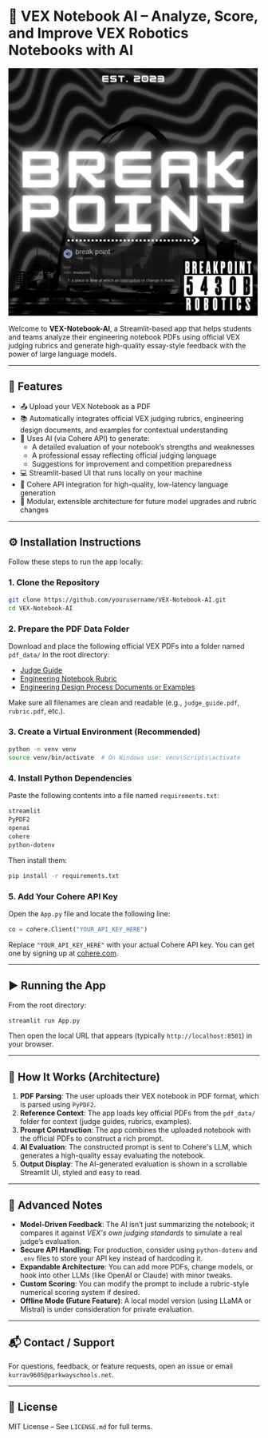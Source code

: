 # 🧠 VEX Notebook AI – Analyze, Score, and Improve VEX Robotics Notebooks with AI

<img src="Icon.png" alt="VEX Notebook AI Icon" width="500"/>

Welcome to **VEX-Notebook-AI**, a Streamlit-based app that helps students and teams analyze their engineering notebook PDFs using official VEX judging rubrics and generate high-quality essay-style feedback with the power of large language models.

---

## 🚀 Features

- 📤 Upload your VEX Notebook as a PDF
- 📚 Automatically integrates official VEX judging rubrics, engineering design documents, and examples for contextual understanding
- 🧠 Uses AI (via Cohere API) to generate:
  - A detailed evaluation of your notebook’s strengths and weaknesses
  - A professional essay reflecting official judging language
  - Suggestions for improvement and competition preparedness
- 💻 Streamlit-based UI that runs locally on your machine
- 🔐 Cohere API integration for high-quality, low-latency language generation
- 📁 Modular, extensible architecture for future model upgrades and rubric changes

---

## ⚙️ Installation Instructions

Follow these steps to run the app locally:

### 1. Clone the Repository

```bash
git clone https://github.com/yourusername/VEX-Notebook-AI.git
cd VEX-Notebook-AI
```

### 2. Prepare the PDF Data Folder

Download and place the following official VEX PDFs into a folder named `pdf_data/` in the root directory:

- [Judge Guide](https://www.roboticseducation.org/documents/2024/05/judge-guide-2023-24.pdf/)
- [Engineering Notebook Rubric](https://www.roboticseducation.org/documents/2024/05/vrc-judging-rubrics-2023-24.pdf/)
- [Engineering Design Process Documents or Examples](https://example.com/your-pdfs)

Make sure all filenames are clean and readable (e.g., `judge_guide.pdf`, `rubric.pdf`, etc.).

### 3. Create a Virtual Environment (Recommended)

```bash
python -m venv venv
source venv/bin/activate  # On Windows use: venv\Scripts\activate
```

### 4. Install Python Dependencies

Paste the following contents into a file named `requirements.txt`:

```txt
streamlit
PyPDF2
openai
cohere
python-dotenv
```

Then install them:

```bash
pip install -r requirements.txt
```

### 5. Add Your Cohere API Key

Open the `App.py` file and locate the following line:

```python
co = cohere.Client("YOUR_API_KEY_HERE")
```

Replace `"YOUR_API_KEY_HERE"` with your actual Cohere API key. You can get one by signing up at [cohere.com](https://cohere.com).

---

## ▶️ Running the App

From the root directory:

```bash
streamlit run App.py
```

Then open the local URL that appears (typically `http://localhost:8501`) in your browser.

---

## 🧬 How It Works (Architecture)

1. **PDF Parsing**: The user uploads their VEX notebook in PDF format, which is parsed using `PyPDF2`.
2. **Reference Context**: The app loads key official PDFs from the `pdf_data/` folder for context (judge guides, rubrics, examples).
3. **Prompt Construction**: The app combines the uploaded notebook with the official PDFs to construct a rich prompt.
4. **AI Evaluation**: The constructed prompt is sent to Cohere's LLM, which generates a high-quality essay evaluating the notebook.
5. **Output Display**: The AI-generated evaluation is shown in a scrollable Streamlit UI, styled and easy to read.

---

## 🧠 Advanced Notes

- **Model-Driven Feedback**: The AI isn’t just summarizing the notebook; it compares it against *VEX's own judging standards* to simulate a real judge’s evaluation.
- **Secure API Handling**: For production, consider using `python-dotenv` and `.env` files to store your API key instead of hardcoding it.
- **Expandable Architecture**: You can add more PDFs, change models, or hook into other LLMs (like OpenAI or Claude) with minor tweaks.
- **Custom Scoring**: You can modify the prompt to include a rubric-style numerical scoring system if desired.
- **Offline Mode (Future Feature)**: A local model version (using LLaMA or Mistral) is under consideration for private evaluation.

---

## 📬 Contact / Support

For questions, feedback, or feature requests, open an issue or email `kurrav9605@parkwayschools.net`.

---

## 🏁 License

MIT License – See `LICENSE.md` for full terms.
